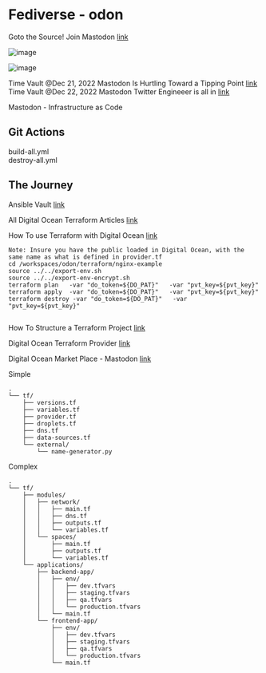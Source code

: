# Fediverse - odon

Goto the Source! Join Mastodon [link](https://joinmastodon.org/)

![image](https://user-images.githubusercontent.com/993459/208936368-2d27ea03-5666-4d1a-a944-16274a216b69.png)

![image](https://user-images.githubusercontent.com/993459/209058009-cfa2b346-9ba5-42da-b427-d9abfc6d5cb4.png)


Time Vault @Dec 21, 2022 Mastodon Is Hurtling Toward a Tipping Point [link](https://www.wired.com/story/mastodon-legal-issues-tipping-point/)  
Time Vault @Dec 22, 2022 Mastodon Twitter Engineeer is all in [link](https://thenewstack.io/why-a-twitter-founding-engineer-is-now-all-in-on-mastodon/)

Mastodon - Infrastructure as Code

## Git Actions
build-all.yml  
destroy-all.yml

## The Journey 

Ansible Vault [link](https://docs.ansible.com/ansible/latest/cli/ansible-vault.html)

All Digital Ocean Terraform Articles [link](https://www.digitalocean.com/community/tutorial_series/how-to-manage-infrastructure-with-terraform)

How To use Terraform with Digital Ocean [link](https://www.digitalocean.com/community/tutorials/how-to-use-terraform-with-digitalocean)
```
Note: Insure you have the public loaded in Digital Ocean, with the same name as what is defined in provider.tf
cd /workspaces/odon/terraform/nginx-example
source ../../export-env.sh
source ../../export-env-encrypt.sh 
terraform plan   -var "do_token=${DO_PAT}"   -var "pvt_key=${pvt_key}"
terraform apply  -var "do_token=${DO_PAT}"   -var "pvt_key=${pvt_key}"
terraform destroy -var "do_token=${DO_PAT}"   -var "pvt_key=${pvt_key}"


```

How To Structure a Terraform Project [link](https://www.digitalocean.com/community/tutorials/how-to-structure-a-terraform-project)

Digital Ocean Terraform Provider [link](https://registry.terraform.io/providers/digitalocean/digitalocean/latest/docs)

Digital Ocean Market Place - Mastodon [link](https://marketplace.digitalocean.com/apps/mastodon)

Simple
```
.
└── tf/
    ├── versions.tf
    ├── variables.tf
    ├── provider.tf
    ├── droplets.tf
    ├── dns.tf
    ├── data-sources.tf
    └── external/
        └── name-generator.py
```
Complex
```
.
└── tf/
    ├── modules/
    │   ├── network/
    │   │   ├── main.tf
    │   │   ├── dns.tf
    │   │   ├── outputs.tf
    │   │   └── variables.tf
    │   └── spaces/
    │       ├── main.tf
    │       ├── outputs.tf
    │       └── variables.tf
    └── applications/
        ├── backend-app/
        │   ├── env/
        │   │   ├── dev.tfvars
        │   │   ├── staging.tfvars
        │   │   ├── qa.tfvars
        │   │   └── production.tfvars
        │   └── main.tf
        └── frontend-app/
            ├── env/
            │   ├── dev.tfvars
            │   ├── staging.tfvars
            │   ├── qa.tfvars
            │   └── production.tfvars
            └── main.tf
```
